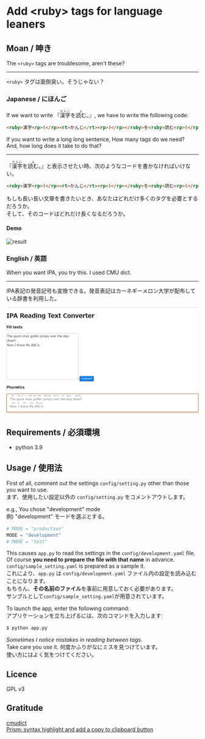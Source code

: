 # Add \<ruby\> tags for language leaners

## Moan / 呻き
The `<ruby>` tags are troublesome, aren't these?  

---

`<ruby>` タグは面倒臭い。そうじゃない？

### Japanese / にほんご
If we want to write 『<ruby>漢字<rp>(</rp><rt>かんじ</rt><rp>)</rp></ruby>を<ruby>読む<rp>(</rp><rt>よ　</rt><rp>)</rp></ruby>。』, we have to write the following code:
```html
<ruby>漢字<rp>(</rp><rt>かんじ</rt><rp>)</rp></ruby>を<ruby>読む<rp>(</rp><rt>よ　</rt><rp>)</rp></ruby>。
```
If you want to write a long long sentence, How many tags do we need?  
And, how long does it take to do that?

---

『<ruby>漢字<rp>(</rp><rt>かんじ</rt><rp>)</rp></ruby>を<ruby>読む<rp>(</rp><rt>よ　</rt><rp>)</rp></ruby>。』と表示させたい時、次のようなコードを書かなければいけない。
```html
<ruby>漢字<rp>(</rp><rt>かんじ</rt><rp>)</rp></ruby>を<ruby>読む<rp>(</rp><rt>よ　</rt><rp>)</rp></ruby>。
```
もしも長い長い文章を書きたいとき、あなたはどれだけ多くのタグを必要とするだろうか。  
そして、そのコードはどれだけ長くなるだろうか。

#### Demo  
![result](docs/ruby.gif)


### English / 英語
When you want IPA, you try this. I used CMU dict.

---

IPA表記の発音記号も変換できる。発音表記はカーネギーメロン大学が配布している辞書を利用した。

![result](docs/ipa.png)


## Requirements / 必須環境
- python 3.9

## Usage / 使用法
First of all, comment out the settings `config/setting.py` other than those you want to use.  
まず、使用したい設定以外の `config/setting.py` をコメントアウトします。

e.g., You chose "development" mode  
例) "development" モードを選ぶとする。
```python
# MODE = "production"
MODE = "development"
# MODE = "test"
```
This causes `app.py` to read the settings in the `config/development.yaml` file.  
Of course **you need to prepare the file with that name** in advance.  
`config/sample_setting.yaml` is prepared as a sample it.  
これにより、`app.py` は `config/development.yaml` ファイル内の設定を読み込むことになります。   
もちろん、**その名前のファイル**を事前に用意しておく必要があります。   
サンプルとして`config/sample_setting.yaml`が用意されています。  

To launch the app, enter the following command:  
アプリケーションを立ち上げるには、次のコマンドを入力します:  
```bash
$ python app.py
```

*Sometimes I notice mistakes in reading between tags*.  
Take care you use it.
何度かふりがなにミスを見つけています。  
使い方にはよく気をつけてください。

## Licence
GPL v3

## Gratitude   
[cmudict](https://github.com/cmusphinx/cmudict)  
[Prism: syntax highlight and add a copy to clipboard button](https://prismjs.com/)